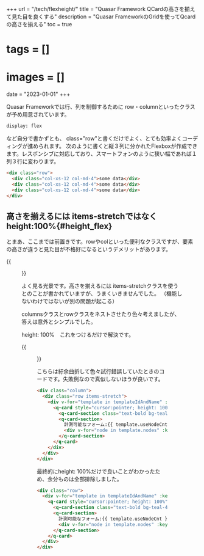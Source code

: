+++
url = "/tech/flexheight/"
title = "Quasar Framework QCardの高さを揃えて見た目を良くする"
description = "Quasar FrameworkのGridを使ってQcardの高さを揃える"
toc = true
# tags = []
# images = []
date = "2023-01-01"
+++

Quasar Frameworkでは行、列を制御するために row・columnといったクラスが予め用意されています。

```bash
display: flex
```

など自分で書かずとも、 class="row"と書くだけでよく、とても効率よくコーディングが進められます。
次のように書くと縦３列に分かれたFlexboxが作成できます。レスポンシブに対応しており、スマートフォンのように狭い幅であれば１列３行に変わります。

```html
<div class="row">
  <div class="col-xs-12 col-md-4">some data</div>
  <div class="col-xs-12 col-md-4">some data</div>
  <div class="col-xs-12 col-md-4">some data</div>
</div>
```

## 高さを揃えるには items-stretchではなくheight:100%{#height_flex}

とまあ、ここまでは前置きです。rowやcolといった便利なクラスですが、要素の高さが違うと見た目が不格好になるというデメリットがあります。

{{<figure src="card.png"  alt="カードの高さが揃わずに不格好である" caption="カードの高さが揃わずに不格好である" >}}

よく見る光景です。高さを揃えるには items-stretchクラスを使うとのことが書かれていますが、うまくいきませんでした。
（機能しないわけではないが別の問題が起こる）

columnsクラスとrowクラスをネストさせたり色々考えましたが、答えは意外とシンプルでした。

height: 100%　これをつけるだけで解決です。

{{<figure src="card2.png"  alt="カードの高さを最も高いカードに併せて揃える" caption="カードの高さを最も高いカードに併せて揃える" >}}

こちらは紆余曲折して色々試行錯誤していたときのコードです。失敗例なので真似しないほうが良いです。

```html
<div class="column">
  <div class="row items-stretch">
    <div v-for="template in templateIdAndName" :key="template.id" class="col-xs-12 col-md-3 q-pa-xs">
      <q-card style="cursor:pointer; height: 100%" @click="addTemplateRow(template)" :class="{'myDisableCard' : template.useNodeCnt === 0}">
        <q-card-section class="text-bold bg-teal-4 dense">{{ template.name }}</q-card-section>
        <q-card-section>
          計測可能なフォーム:{{ template.useNodeCnt }}件
          <div v-for="node in template.nodes" :key="node.key">{{ node.label }}</div>
        </q-card-section>
      </q-card>
    </div>
  </div>
</div>
```

最終的にheight: 100%だけで良いことがわかったため、余分ものは全部排除しました。

```html
<div class="row">
  <div v-for="template in templateIdAndName" :key="template.id" class="col-xs-12 col-md-3 q-pa-xs">
    <q-card style="cursor:pointer; height: 100%" @click="addTemplateRow(template)" :class="{'myDisableCard' : template.useNodeCnt === 0}">
      <q-card-section class="text-bold bg-teal-4 dense">{{ template.name }}</q-card-section>
      <q-card-section>
        計測可能なフォーム:{{ template.useNodeCnt }}件
        <div v-for="node in template.nodes" :key="node.key">{{ node.label }}</div>
      </q-card-section>
    </q-card>
  </div>
</div>
```
